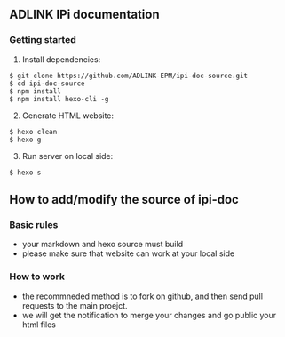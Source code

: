 ## ADLINK IPi documentation


### Getting started



1. Install dependencies:


```
$ git clone https://github.com/ADLINK-EPM/ipi-doc-source.git
$ cd ipi-doc-source
$ npm install
$ npm install hexo-cli -g

```

2. Generate HTML website:

```
$ hexo clean
$ hexo g
```

3. Run server on local side:

```
$ hexo s
```

## How to add/modify the source of ipi-doc


### Basic rules

* your markdown and hexo source must build
* please make sure that website can work at your local side


### How to work

* the recommneded method is to fork on github, and then send pull requests to the main proejct. 
* we will get the notification to merge your changes and go public your html files









